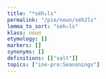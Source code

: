 ```yaml
---
title: "*séh₂ls"
permalink: "/pie/noun/séh2ls"
lemma_to_sort: "seh₂ls"
klass: noun
etymology: []
markers: []
synonyms: []
definitions: [["salt"]]
topics: ["ine-pro:Seasonings"]
---
```

